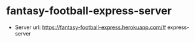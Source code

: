 # fantasy-football-express-server
- Server url: https://fantasy-football-express.herokuapp.com/# express-server
